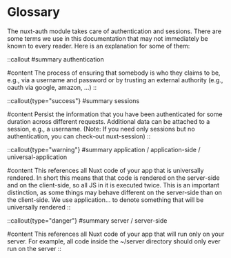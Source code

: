 # Glossary

The nuxt-auth module takes care of authentication and sessions.
There are some terms we use in this documentation that may not immediately be known to every reader. Here is an explanation for some of them:

::callout
#summary
authentication

#content
The process of ensuring that somebody is who they claims to be, e.g., via a username and password or by trusting an external authority (e.g., oauth via google, amazon, ...)
::

::callout{type="success"}
#summary
sessions

#content
Persist the information that you have been authenticated for some duration across different requests. Additional data can be attached to a session, e.g., a username. (Note: If you need only sessions but no authentication, you can check-out nuxt-session)
::

::callout{type="warning"}
#summary
application / application-side / universal-application

#content
This references all Nuxt code of your app that is universally rendered. In short this means that that code is rendered on the server-side and on the client-side, so all JS in it is executed twice. This is an important distinction, as some things may behave different on the server-side than on the client-side. We use application... to denote something that will be universally rendered
::

::callout{type="danger"}
#summary
server / server-side

#content
This references all Nuxt code of your app that will run only on your server. For example, all code inside the ~/server directory should only ever run on the server
::
